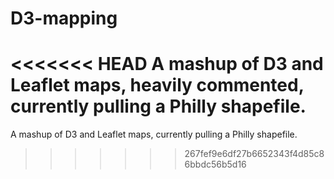 D3-mapping
==========

<<<<<<< HEAD
A mashup of D3 and Leaflet maps, heavily commented, currently pulling a Philly shapefile. 
=======
A mashup of D3 and Leaflet maps, currently pulling a Philly shapefile. 
>>>>>>> 267fef9e6df27b6652343f4d85c86bbdc56b5d16
